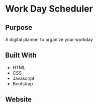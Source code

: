 # Work Day Scheduler

## Purpose
A digital planner to organize your workday
## Built With
* HTML
* CSS
* Javascript
* Bootstrap
## Website

